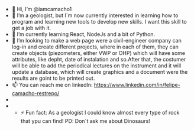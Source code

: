 - 👋 Hi, I’m @iamcamacho1
- 👀 I’m a geologist, but I´m now currently interested in learning how to program and learning new tools to develop new skills. I want this skill to get a job with it.
- 🌱 I’m currently learning React, NodeJs and a bit of Python.
- 💞️ I’m looking to make a web page were a civil-engineer company can log-in and create different projects, where in each of them, they can create objects (piezometers, either VWP or OHP) which will have some attributes, like depht, date of instalation and so.After that, the costumer will be able to add the periodical lectures on the instrument and it will update a database, which will create graphics and a document were the results are goint to be printed out. 
- 📫 You can reach me on linkedIn: https://www.linkedin.com/in/felipe-camacho-restrepo/
- 
- - ⚡ Fun fact: As a geologist I could know almost every type of rock that ypu can find! PD: Don´t ask me about Dinosaurs!

<!---
iamcamacho1/iamcamacho1 is a ✨ special ✨ repository because its `README.md` (this file) appears on your GitHub profile.
You can click the Preview link to take a look at your changes.
--->
